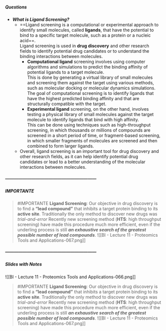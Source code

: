 ##### Questions
- ***What is Ligand Screening?***
	- ==Ligand screening is a computational or experimental approach to identify small molecules, called **ligands**, that have the potential to bind to a specific target molecule, such as a protein or a nucleic acid==. <br>Ligand screening is used in **drug discovery** and other research fields to identify potential drug candidates or to understand the binding interactions between molecules.
		- **Computational ligand** screening involves using computer algorithms and simulations to predict the binding affinity of potential ligands to a target molecule. <br>This is done by generating a virtual library of small molecules and screening them against the target using various methods, such as molecular docking or molecular dynamics simulations. <br>The goal of computational screening is to identify ligands that have the highest predicted binding affinity and that are structurally compatible with the target.
		- **Experimental ligand** screening, on the other hand, involves testing a physical library of small molecules against the target molecule to identify ligands that bind with high affinity. <br>This can be done using techniques such as high-throughput screening, in which thousands or millions of compounds are screened in a short period of time, or fragment-based screening, in which smaller fragments of molecules are screened and then combined to form larger ligands.
	- Overall, ligand screening is an important tool for drug discovery and other research fields, as it can help identify potential drug candidates or lead to a better understanding of the molecular interactions between molecules.

##### —————————————————————
##### IMPORTANTE

> #IMPORTANTE **Ligand Screening**:
> Our objective in drug discovery is to find a **“lead compound”** that inhibits a target protein binding to its **active site**.
> Traditionally the only method to discover new drugs was *trial-and-error*
> Recently new screening method (**HTS**: high throughput screening) have made this procedure much more efficient, even if the underling process is still ***an exhaustive search of the greatest possible number of lead compounds***.
> ![[BI - Lecture 11 - Proteomics Tools and Applications-067.png]]


##### —————————————————————
##### Slides with Notes
![[BI - Lecture 11 - Proteomics Tools and Applications-066.png]]

> #IMPORTANTE **Ligand Screening**:
> Our objective in drug discovery is to find a **“lead compound”** that inhibits a target protein binding to its **active site**.
> Traditionally the only method to discover new drugs was *trial-and-error*
> Recently new screening method (**HTS**: high throughput screening) have made this procedure much more efficient, even if the underling process is still ***an exhaustive search of the greatest possible number of lead compounds***.
> ![[BI - Lecture 11 - Proteomics Tools and Applications-067.png]]

